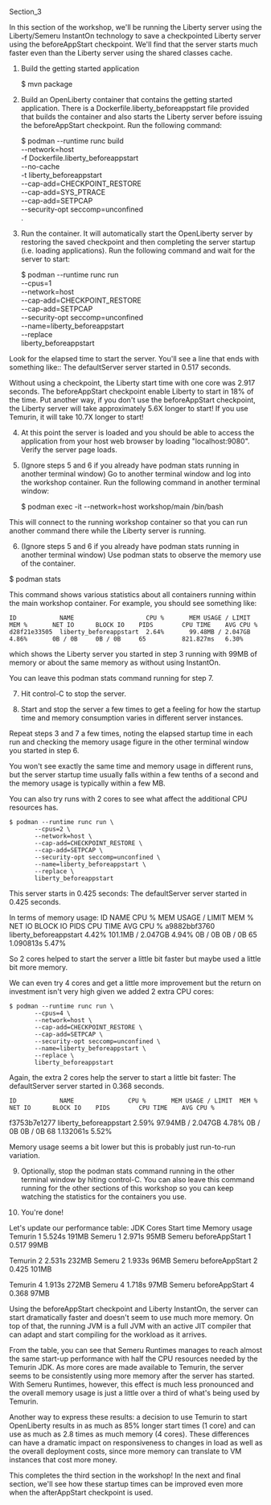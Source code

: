 Section_3

In this section of the workshop, we'll be running the Liberty server using the Liberty/Semeru
InstantOn technology to save a checkpointed Liberty server using the beforeAppStart checkpoint.
We'll find that the server starts much faster even than the Liberty server using the shared
classes cache.

1. Build the getting started application

	$ mvn package

2. Build an OpenLiberty container that contains the getting started application. There is
a Dockerfile.liberty_beforeappstart file provided that builds the container and also
starts the Liberty server before issuing the beforeAppStart checkpoint.
Run the following command:

	$ podman --runtime runc build \
	    --network=host \
	    -f Dockerfile.liberty_beforeappstart \
	    --no-cache \
	    -t liberty_beforeappstart \
	    --cap-add=CHECKPOINT_RESTORE \
	    --cap-add=SYS_PTRACE \
	    --cap-add=SETPCAP \
	    --security-opt seccomp=unconfined \
	    .

3. Run the container. It will automatically start the OpenLiberty server by restoring the
saved checkpoint and then completing the server startup (i.e. loading applications).
Run the following command and wait for the server to start:

	$ podman --runtime runc run \
	       --cpus=1 \
	       --network=host \
	       --cap-add=CHECKPOINT_RESTORE \
	       --cap-add=SETPCAP \
	       --security-opt seccomp=unconfined \
	       --name=liberty_beforeappstart \
	       --replace \
	       liberty_beforeappstart

Look for the elapsed time to start the server. You'll see a line that ends with something like::
	The defaultServer server started in 0.517 seconds.

Without using a checkpoint, the Liberty start time with one core was 2.917 seconds.
The beforeAppStart checkpoint enable Liberty to start in 18% of the time. Put another
way, if you don't use the beforeAppStart checkpoint, the Liberty server will take
approximately 5.6X longer to start! If you use Temurin, it will take 10.7X longer to start!

4. At this point the server is loaded and you should be able to access the application from your
host web browser by loading "localhost:9080". Verify the server page loads.

5. (Ignore steps 5 and 6 if you already have podman stats running in another terminal window)
Go to another terminal window and log into the workshop container. Run the following command
in another terminal window:

	$ podman exec -it --network=host workshop/main /bin/bash

This will connect to the running workshop container so that you can run another command there
while the Liberty server is running.

6. (Ignore steps 5 and 6 if you already have podman stats running in another terminal window)
Use podman stats to observe the memory use of the container.

$ podman stats

This command shows various statistics about all containers running within the main workshop
container. For example, you should see something like:

	ID            NAME                    CPU %       MEM USAGE / LIMIT  MEM %       NET IO      BLOCK IO    PIDS        CPU TIME    AVG CPU %
	d28f21e33505  liberty_beforeappstart  2.64%       99.48MB / 2.047GB  4.86%       0B / 0B     0B / 0B     65          821.827ms   6.30%

which shows the Liberty server you started in step 3 running with 99MB of memory or about the
same memory as without using InstantOn.

You can leave this podman stats command running for step 7.

7. Hit control-C to stop the server.

8. Start and stop the server a few times to get a feeling for how the startup time and memory
consumption varies in different server instances.

Repeat steps 3 and 7 a few times, noting the elapsed startup time in each run and checking the
memory usage figure in the other terminal window you started in step 6.

You won't see exactly the same time and memory usage in different runs, but the server startup time
usually falls within a few tenths of a second and the memory usage is typically within a few MB.

You can also try runs with 2 cores to see what affect the additional CPU resources has.

	$ podman --runtime runc run \
	       --cpus=2 \
	       --network=host \
	       --cap-add=CHECKPOINT_RESTORE \
	       --cap-add=SETPCAP \
	       --security-opt seccomp=unconfined \
	       --name=liberty_beforeappstart \
	       --replace \
	       liberty_beforeappstart

This server starts in 0.425 seconds:
	The defaultServer server started in 0.425 seconds.

In terms of memory usage:
	ID            NAME               CPU %       MEM USAGE / LIMIT  MEM %       NET IO      BLOCK IO    PIDS        CPU TIME    AVG CPU %
	a9882bbf3760  liberty_beforeappstart 4.42%   101.1MB / 2.047GB  4.94%       0B / 0B     0B / 0B     65          1.090813s   5.47%

So 2 cores helped to start the server a little bit faster but maybe used a little bit more memory.

We can even try 4 cores and get a little more improvement but the return on investment isn't very
high given we added 2 extra CPU cores:

	$ podman --runtime runc run \
	       --cpus=4 \
	       --network=host \
	       --cap-add=CHECKPOINT_RESTORE \
	       --cap-add=SETPCAP \
	       --security-opt seccomp=unconfined \
	       --name=liberty_beforeappstart \
	       --replace \
	       liberty_beforeappstart

Again, the extra 2 cores help the server to start a little bit faster:
	The defaultServer server started in 0.368 seconds.

	ID            NAME               CPU %       MEM USAGE / LIMIT  MEM %       NET IO      BLOCK IO    PIDS        CPU TIME    AVG CPU %
f3753b7e1277  liberty_beforeappstart     2.59%       97.94MB / 2.047GB  4.78%       0B / 0B     0B / 0B     68          1.132061s   5.52%	

Memory usage seems a bit lower but this is probably just run-to-run variation.

9. Optionally, stop the podman stats command running in the other terminal window by hiting
control-C. You can also leave this command running for the other sections of this workshop so
you can keep watching the statistics for the containers you use.

9. You're done! 

Let's update our performance table:
JDK			Cores		Start time	Memory usage
Temurin			1		5.524s		191MB
Semeru			1		2.971s		95MB
Semeru beforeAppStart	1		0.517		99MB

Temurin			2		2.531s		232MB
Semeru			2		1.933s		96MB
Semeru beforeAppStart	2		0.425		101MB

Temurin			4		1.913s		272MB
Semeru			4		1.718s		97MB
Semeru beforeAppStart	4		0.368		97MB

Using the beforeAppStart checkpoint and Liberty InstantOn, the server can start dramatically faster
and doesn't seem to use much more memory. On top of that, the running JVM is a full JVM with an
active JIT compiler that can adapt and start compiling for the workload as it arrives.

From the table, you can see that Semeru Runtimes manages to reach almost the same start-up performance
with half the CPU resources needed by the Temurin JDK. As more cores are made available to Temurin, the
server seems to be consistently using more memory after the server has started. With Semeru Runtimes,
however, this effect is much less pronounced and the overall memory usage is just a little over a
third of what's being used by Temurin.

Another way to express these results: a decision to use Temurin to start OpenLiberty results in
as much as 85% longer start times (1 core) and can use as much as 2.8 times as much memory (4 cores).
These differences can have a dramatic impact on responsiveness to changes in load as well as the
overall deployment costs, since more memory can translate to VM instances that cost more money.

This completes the third section in the workshop! In the next and final section, we'll see how these
startup times can be improved even more when the afterAppStart checkpoint is used.
